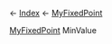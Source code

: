 ← [Index](Api-Index) ← [MyFixedPoint](VRage.MyFixedPoint)

[MyFixedPoint](VRage.MyFixedPoint) MinValue